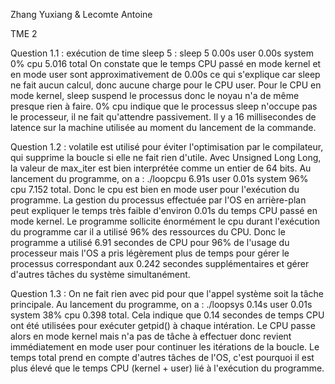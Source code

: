 Zhang Yuxiang & Lecomte Antoine

TME 2

Question 1.1 :
exécution de time sleep 5 :
sleep 5 0.00s user 0.00s system 0% cpu 5.016 total
On constate que le temps CPU passé en mode kernel et en mode user sont approximativement de 0.00s ce qui s'explique car sleep ne fait aucun calcul, donc aucune charge pour le CPU user. Pour le CPU en mode kernel, sleep suspend le processus donc le noyau n'a de même presque rien à faire. 0% cpu indique que le processus sleep n'occupe pas le processeur, il ne fait qu'attendre passivement. Il y a 16 millisecondes de latence sur la machine utilisée au moment du lancement de la commande.


Question 1.2 :
volatile est utilisé pour éviter l'optimisation par le compilateur, qui supprime la boucle si elle ne fait rien d'utile. Avec Unsigned Long Long, la valeur de max_iter est bien interprétée comme un entier de 64 bits.
Au lancement du programme, on a : ./loopcpu 6.91s user 0.01s system 96% cpu 7.152 total.
Donc le cpu est bien en mode user pour l'exécution du programme. La gestion du processus effectuée par l'OS en arrière-plan peut expliquer le temps très faible d'environ 0.01s du temps CPU passé en mode kernel. Le programme sollicite énormément le cpu durant l'exécution du programme car il a utilisé 96% des ressources du CPU. Donc le programme a utilisé 6.91 secondes de CPU pour 96% de l'usage du processeur mais l'OS a pris légèrement plus de temps pour gérer le processus correspondant aux 0.242 secondes supplémentaires et gérer d'autres tâches du système simultanément.


Question 1.3 :
On ne fait rien avec pid pour que l'appel système soit la tâche principale.
Au lancement du programme, on a : ./loopsys 0.14s user 0.01s system 38% cpu 0.398 total.
Cela indique que 0.14 secondes de temps CPU ont été utilisées pour exécuter getpid() à chaque intération. Le CPU passe alors en mode kernel mais n'a pas de tâche à effectuer donc revient immédiatement en mode user pour continuer les itérations de la boucle. Le temps total prend en compte d'autres tâches de l'OS, c'est pourquoi il est plus élevé que le temps CPU (kernel + user) lié à l'exécution du programme.


